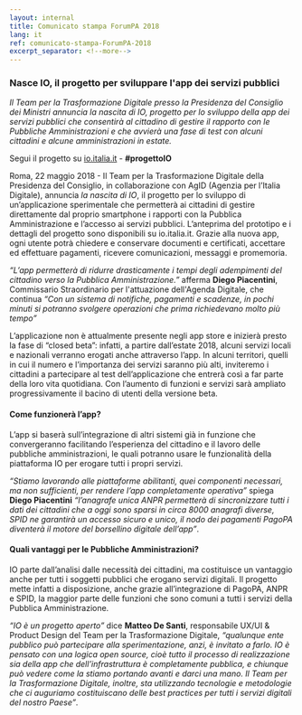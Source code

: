 ```yaml
---
layout: internal
title: Comunicato stampa ForumPA 2018
lang: it
ref: comunicato-stampa-ForumPA-2018
excerpt_separator: <!--more-->
---
```


### Nasce IO, il progetto per sviluppare l'app dei servizi pubblici

_Il Team per la Trasformazione Digitale presso la Presidenza del Consiglio dei Ministri annuncia la nascita di IO, progetto per lo sviluppo della app dei servizi pubblici che consentirà al cittadino di gestire il rapporto con le Pubbliche Amministrazioni e che avvierà una fase di test con alcuni cittadini e alcune amministrazioni in estate._

Segui il progetto su [io.italia.it](https://io.italia.it) - **#progettoIO**

Roma, 22 maggio 2018 - Il Team per la Trasformazione Digitale della Presidenza del Consiglio, in collaborazione con AgID (Agenzia per l’Italia Digitale), annuncia *la nascita di IO*, il progetto per lo sviluppo di un’applicazione sperimentale che permetterà ai cittadini di gestire direttamente dal proprio smartphone i rapporti con la Pubblica Amministrazione e l’accesso ai servizi pubblici. L’anteprima del prototipo e i dettagli del progetto sono disponibili su io.italia.it. Grazie alla nuova app, ogni utente potrà chiedere e conservare documenti e certificati, accettare ed effettuare pagamenti, ricevere comunicazioni, messaggi e promemoria.

<!--more-->

_“L’app permetterà di ridurre drasticamente i tempi degli adempimenti del cittadino verso la Pubblica Amministrazione.”_ afferma **Diego Piacentini**, Commissario Straordinario per l'attuazione dell'Agenda Digitale, che continua _“Con un sistema di notifiche, pagamenti e scadenze, in pochi minuti si potranno svolgere operazioni che prima richiedevano molto più tempo”_

L’applicazione non è attualmente presente negli app store e inizierà presto la fase di “closed beta”: infatti, a partire dall’estate 2018, alcuni servizi locali e nazionali verranno erogati anche attraverso l’app. In alcuni territori, quelli in cui il numero e l’importanza dei servizi saranno più alti, inviteremo i cittadini a partecipare al test dell’applicazione che entrerà così a far parte della loro vita quotidiana. Con l’aumento di funzioni e servizi sarà ampliato progressivamente il bacino di utenti della versione beta.

#### Come funzionerà l’app?
L’app si baserà sull’integrazione di altri sistemi già in funzione che convergeranno facilitando l’esperienza del cittadino e il lavoro delle pubbliche amministrazioni, le quali potranno usare le funzionalità della piattaforma IO per erogare tutti i propri servizi.

_“Stiamo lavorando alle piattaforme abilitanti, quei componenti necessari, ma non sufficienti, per rendere l’app completamente operativa”_ spiega **Diego Piacentini** _“l’anagrafe unica ANPR permetterà di sincronizzare tutti i dati dei cittadini che a oggi sono sparsi in circa 8000 anagrafi diverse, SPID ne garantirà un accesso sicuro e unico, il nodo dei pagamenti PagoPA diventerà il motore del borsellino digitale dell’app”_.

#### Quali vantaggi per le Pubbliche Amministrazioni?

IO parte dall’analisi dalle necessità dei cittadini, ma costituisce un vantaggio anche per tutti i soggetti pubblici che erogano servizi digitali. Il progetto mette infatti a disposizione, anche grazie all’integrazione di PagoPA, ANPR e SPID, la maggior parte delle funzioni che sono comuni a tutti i servizi della Pubblica Amministrazione.

_“IO è un progetto aperto”_ dice **Matteo De Santi**, responsabile UX/UI & Product Design del Team per la Trasformazione Digitale, _“qualunque ente pubblico può partecipare alla sperimentazione, anzi, è invitato a farlo. IO è pensato con una logica open source, cioè tutto il processo di realizzazione sia della app che dell’infrastruttura è completamente pubblica, e chiunque può vedere come la stiamo portando avanti e darci una mano. Il Team per la Trasformazione Digitale, inoltre, sta utilizzando tecnologie e metodologie che ci auguriamo costituiscano delle best practices per tutti i servizi digitali del nostro Paese”_.
